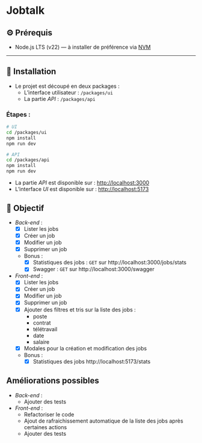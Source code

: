 # Jobtalk
## ⚙️ Prérequis

- Node.js LTS (v22) — à installer de préférence via [NVM](https://github.com/nvm-sh/nvm)

---

## 🚀 Installation
- Le projet est découpé en deux packages :
  - L’interface utilisateur : `/packages/ui`
  - La partie _API_ : `/packages/api`

### Étapes :

```bash
# UI
cd /packages/ui
npm install
npm run dev

# API
cd /packages/api
npm install
npm run dev
```

- La partie _API_ est disponible sur : [http://localhost:3000](http://localhost:3000)
- L’interface _UI_ est disponible sur : [http://localhost:5173](http://localhost:5173)


## 🎯 Objectif
- _Back-end_ :
  - [x] Lister les jobs
  - [x] Créer un job
  - [x] Modifier un job
  - [x] Supprimer un job
  - Bonus :
    - [x] Statistiques des jobs : `GET` sur http://localhost:3000/jobs/stats
    - [x] Swagger : `GET` sur http://localhost:3000/swagger
- _Front-end_ :
  - [x] Lister les jobs
  - [x] Créer un job
  - [x] Modifier un job
  - [x] Supprimer un job
  - [x] Ajouter des filtres et tris sur la liste des jobs :
    - poste
    - contrat
    - télétravail
    - date
    - salaire
  - [x] Modales pour la création et modification des jobs
  - Bonus :
    - [x] Statistiques des jobs http://localhost:5173/stats

## Améliorations possibles
- _Back-end_ :
  - Ajouter des tests
- _Front-end_ :
  - Refactoriser le code
  - Ajout de rafraichissement automatique de la liste des jobs après certaines actions
  - Ajouter des tests